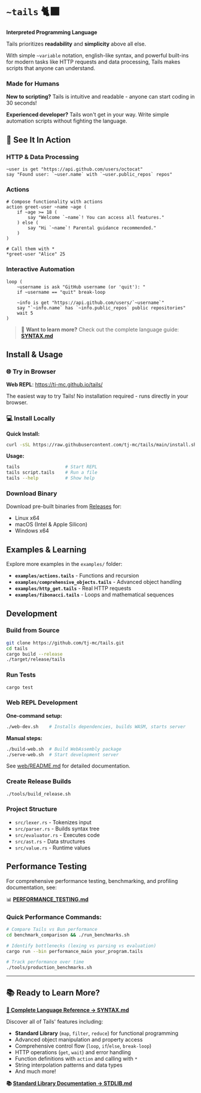 # `~tails` 🐈‍⬛

**Interpreted Programming Language**

Tails prioritizes **readability** and **simplicity** above all else. 

With simple `~variable` notation, english-like syntax, and powerful built-ins for modern tasks like HTTP requests and data processing, Tails makes scripts that anyone can understand.

### Made for Humans

**New to scripting?** Tails is intuitive and readable - anyone can start coding in 30 seconds! 

**Experienced developer?** Tails won't get in your way. Write simple automation scripts without fighting the language.

## 🧶 See It In Action

### HTTP & Data Processing
```tails
~user is get "https://api.github.com/users/octocat"
say "Found user: `~user.name` with `~user.public_repos` repos"
```

### Actions
```tails
# Compose functionality with actions
action greet-user ~name ~age (
    if ~age >= 18 (
        say "Welcome `~name`! You can access all features."
    ) else (
        say "Hi `~name`! Parental guidance recommended."
    )
)

# Call them with *
*greet-user "Alice" 25
```

### Interactive Automation
```tails
loop (
    ~username is ask "GitHub username (or 'quit'): "
    if ~username == "quit" break-loop

    ~info is get "https://api.github.com/users/`~username`"
    say "`~info.name` has `~info.public_repos` public repositories"
    wait 5
)
```

> 📖 **Want to learn more?** Check out the complete language guide: **[SYNTAX.md](docs/SYNTAX.md)**

## Install & Usage

### 🌐 Try in Browser

**Web REPL**: https://tj-mc.github.io/tails/

The easiest way to try Tails! No installation required - runs directly in your browser.

### 💻 Install Locally

**Quick Install:**
```bash
curl -sSL https://raw.githubusercontent.com/tj-mc/tails/main/install.sh | bash
```

**Usage:**
```bash
tails                 # Start REPL
tails script.tails    # Run a file
tails --help          # Show help
```

### Download Binary
Download pre-built binaries from [Releases](https://github.com/tj-mc/tails/releases) for:
- Linux x64
- macOS (Intel & Apple Silicon)
- Windows x64

## Examples & Learning

Explore more examples in the `examples/` folder:
- **`examples/actions.tails`** - Functions and recursion
- **`examples/comprehensive_objects.tails`** - Advanced object handling
- **`examples/http_get.tails`** - Real HTTP requests
- **`examples/fibonacci.tails`** - Loops and mathematical sequences

## Development

### Build from Source
```bash
git clone https://github.com/tj-mc/tails.git
cd tails
cargo build --release
./target/release/tails
```

### Run Tests
```bash
cargo test
```

### Web REPL Development

**One-command setup:**
```bash
./web-dev.sh    # Installs dependencies, builds WASM, starts server
```

**Manual steps:**
```bash
./build-web.sh  # Build WebAssembly package
./serve-web.sh  # Start development server
```

See [web/README.md](web/README.md) for detailed documentation.

### Create Release Builds
```bash
./tools/build_release.sh
```

### Project Structure
- `src/lexer.rs` - Tokenizes input
- `src/parser.rs` - Builds syntax tree
- `src/evaluator.rs` - Executes code
- `src/ast.rs` - Data structures
- `src/value.rs` - Runtime values

## Performance Testing

For comprehensive performance testing, benchmarking, and profiling documentation, see:

📊 **[PERFORMANCE_TESTING.md](docs/PERFORMANCE_TESTING.md)**

### Quick Performance Commands:
```bash
# Compare Tails vs Bun performance
cd benchmark_comparison && ./run_benchmarks.sh

# Identify bottlenecks (lexing vs parsing vs evaluation)
cargo run --bin performance_main your_program.tails

# Track performance over time
./tools/production_benchmarks.sh
```
---

## 📚 Ready to Learn More?

**[📖 Complete Language Reference → SYNTAX.md](docs/SYNTAX.md)**

Discover all of Tails' features including:
- **Standard Library** (`map`, `filter`, `reduce`) for functional programming
- Advanced object manipulation and property access
- Comprehensive control flow (`loop`, `if`/`else`, `break-loop`)
- HTTP operations (`get`, `wait`) and error handling
- Function definitions with `action` and calling with `*`
- String interpolation patterns and data types
- And much more!

**📚 [Standard Library Documentation → STDLIB.md](docs/STDLIB.md)**
